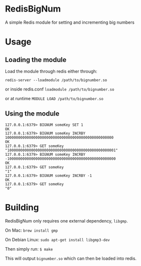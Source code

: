 # RedisBigNum
A simple Redis module for setting and incrementing big numbers


# Usage

## Loading the module
Load the module through redis either through:

`redis-server --loadmodule /path/to/bignumber.so`

or inside redis.conf `loadmodule /path/to/bignumber.so`

or at runtime `MODULE LOAD /path/to/bignumber.so`

## Using the module
```$ redis-cli
127.0.0.1:6379> BIGNUM someKey SET 1
OK
127.0.0.1:6379> BIGNUM someKey INCRBY 10000000000000000000000000000000000000000000000000
OK
127.0.0.1:6379> GET someKey
"10000000000000000000000000000000000000000000000001"
127.0.0.1:6379> BIGNUM someKey INCRBY -10000000000000000000000000000000000000000000000000
OK
127.0.0.1:6379> GET someKey
"1"
127.0.0.1:6379> BIGNUM someKey INCRBY -1
OK
127.0.0.1:6379> GET someKey
"0"
```

# Building

RedisBigNum only requires one external dependency, `libgmp`.


On Mac: `brew install gmp`

On Debian Linux: `sudo apt-get install libgmp3-dev`

Then simply run: `$ make`

This will output `bignumber.so` which can then be loaded into redis.
